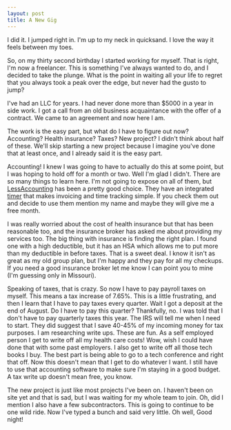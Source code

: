 ```yaml
---
layout: post
title: A New Gig
---
```


I did it. I jumped right in. I'm up to my neck in quicksand. I love the
way it feels between my toes.

So, on my thirty second birthday I started working for myself. That is
right, I'm now a freelancer. This is something I've always wanted to do,
and I decided to take the plunge. What is the point in waiting all your
life to regret that you always took a peak over the edge, but never had
the gusto to jump?

I've had an LLC for years. I had never done more than $5000 in a year in
side work. I got a call from an old business acquaintance with the offer
of a contract. We came to an agreement and now here I am.

The work is the easy part, but what do I have to figure out now?
Accounting? Health insurance? Taxes? New project? I didn't think about
half of these. We'll skip starting a new project because I imagine
you've done that at least once, and I already said it is the easy part.

Accounting! I knew I was going to have to actually do this at some
point, but I was hoping to hold off for a month or two. Well I'm glad I
didn't. There are so many things to learn here. I'm not going to expose
on all of them, but [LessAccounting](http://lessaccounting.com) has been
a pretty good choice. They have an integrated
[timer](http://lesstimespent.com) that makes invoicing
and time tracking simple. If you check them out and decide to use them
mention my name and maybe they will give me a free month.

I was really worried about the cost of health insurance but that has
been reasonable too, and the insurance broker has asked me about
providing my services too. The big thing with insurance is finding the
right plan. I found one with a high deductible, but it has an HSA which
allows me to put more than my deductible in before taxes. That is a
sweet deal. I know it isn't as great as my old group plan, but I'm happy
and they pay for all my checkups. If you need a good insurance broker
let me know I can point you to mine (I'm guessing only in Missouri).

Speaking of taxes, that is crazy. So now I have to pay payroll taxes on
myself. This means a tax increase of 7.65%. This is a little
frustrating, and then I learn that I have to pay taxes every quarter.
Wait I got a deposit at the end of August. Do I have to pay this
quarter? Thankfully, no. I was told that I don't have to pay quarterly
taxes this year. The IRS will tell me when I need to start. They did
suggest that I save 40-45% of my incoming money for tax purposes. I am
researching write ups. These are fun. As a self employed person I get
to write off all my health care costs! Wow, wish I could have done that
with some past employers. I also get to write off all those tech books I
buy. The best part is being able to go to a tech conference and right
that off. Now this doesn't mean that I get to do whatever I want. I
still have to use that accounting software to make sure I'm staying in a
good budget. A tax write up doesn't mean free, you know.

The new project is just like most projects I've been on. I haven't been
on site yet and that is sad, but I was waiting for my whole team to
join. Oh, did I mention I also have a few subcontractors. This is going
to continue to be one wild ride. Now I've typed a bunch and said very
little. Oh well, Good night!
